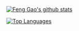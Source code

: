 [![Feng Gao's github stats](https://github-readme-stats.vercel.app/api?username=summitgao&theme=radical&count_private=true&show_icons=true&include_all_commits=true)](https://github.com/anuraghazra/github-readme-stats)

[![Top Languages](https://github-readme-stats.vercel.app/api/top-langs/?username=summitgao&layout=compact&theme=radical)](https://github.com/anuraghazra/github-readme-stats)
